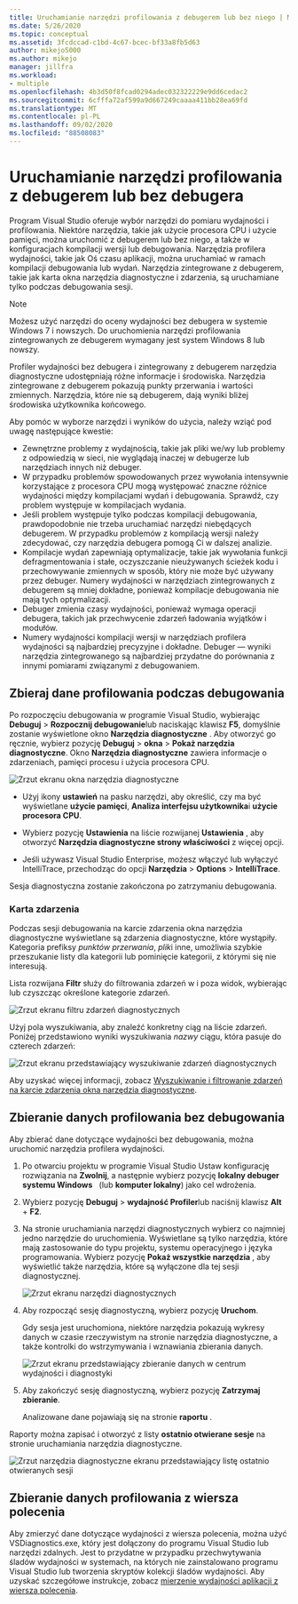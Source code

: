 ```yaml
---
title: Uruchamianie narzędzi profilowania z debugerem lub bez niego | Microsoft Docs
ms.date: 5/26/2020
ms.topic: conceptual
ms.assetid: 3fcdccad-c1bd-4c67-bcec-bf33a8fb5d63
author: mikejo5000
ms.author: mikejo
manager: jillfra
ms.workload:
- multiple
ms.openlocfilehash: 4b3d50f8fcad0294adec032322229e9dd6cedac2
ms.sourcegitcommit: 6cfffa72af599a9d667249caaaa411bb28ea69fd
ms.translationtype: MT
ms.contentlocale: pl-PL
ms.lasthandoff: 09/02/2020
ms.locfileid: "88508083"
---
```

# <a name="run-profiling-tools-with-or-without-the-debugger"></a>Uruchamianie narzędzi profilowania z debugerem lub bez debugera

Program Visual Studio oferuje wybór narzędzi do pomiaru wydajności i profilowania. Niektóre narzędzia, takie jak użycie procesora CPU i użycie pamięci, można uruchomić z debugerem lub bez niego, a także w konfiguracjach kompilacji wersji lub debugowania. Narzędzia profilera wydajności, takie jak Oś czasu aplikacji, można uruchamiać w ramach kompilacji debugowania lub wydań. Narzędzia zintegrowane z debugerem, takie jak karta okna narzędzia diagnostyczne i zdarzenia, są uruchamiane tylko podczas debugowania sesji.

>[!NOTE]
>Możesz użyć narzędzi do oceny wydajności bez debugera w systemie Windows 7 i nowszych. Do uruchomienia narzędzi profilowania zintegrowanych ze debugerem wymagany jest system Windows 8 lub nowszy.

Profiler wydajności bez debugera i zintegrowany z debugerem narzędzia diagnostyczne udostępniają różne informacje i środowiska. Narzędzia zintegrowane z debugerem pokazują punkty przerwania i wartości zmiennych. Narzędzia, które nie są debugerem, dają wyniki bliżej środowiska użytkownika końcowego.

Aby pomóc w wyborze narzędzi i wyników do użycia, należy wziąć pod uwagę następujące kwestie:

- Zewnętrzne problemy z wydajnością, takie jak pliki we/wy lub problemy z odpowiedzią w sieci, nie wyglądają inaczej w debugerze lub narzędziach innych niż debuger.
- W przypadku problemów spowodowanych przez wywołania intensywnie korzystające z procesora CPU mogą występować znaczne różnice wydajności między kompilacjami wydań i debugowania. Sprawdź, czy problem występuje w kompilacjach wydania.
- Jeśli problem występuje tylko podczas kompilacji debugowania, prawdopodobnie nie trzeba uruchamiać narzędzi niebędących debugerem. W przypadku problemów z kompilacją wersji należy zdecydować, czy narzędzia debugera pomogą Ci w dalszej analizie.
- Kompilacje wydań zapewniają optymalizacje, takie jak wywołania funkcji defragmentowania i stałe, oczyszczanie nieużywanych ścieżek kodu i przechowywanie zmiennych w sposób, który nie może być używany przez debuger. Numery wydajności w narzędziach zintegrowanych z debugerem są mniej dokładne, ponieważ kompilacje debugowania nie mają tych optymalizacji.
- Debuger zmienia czasy wydajności, ponieważ wymaga operacji debugera, takich jak przechwycenie zdarzeń ładowania wyjątków i modułów.
- Numery wydajności kompilacji wersji w narzędziach profilera wydajności są najbardziej precyzyjne i dokładne. Debuger — wyniki narzędzia zintegrowanego są najbardziej przydatne do porównania z innymi pomiarami związanymi z debugowaniem.

## <a name="collect-profiling-data-while-debugging"></a><a name="BKMK_Quick_start__Collect_diagnostic_data"></a> Zbieraj dane profilowania podczas debugowania

Po rozpoczęciu debugowania w programie Visual Studio, wybierając **Debuguj**  >  **Rozpocznij debugowanie**lub naciskając klawisz **F5**, domyślnie zostanie wyświetlone okno **Narzędzia diagnostyczne** . Aby otworzyć go ręcznie, wybierz pozycję **Debuguj**  >  **okna**  >  **Pokaż narzędzia diagnostyczne**. Okno **Narzędzia diagnostyczne** zawiera informacje o zdarzeniach, pamięci procesu i użycia procesora CPU.

![Zrzut ekranu okna narzędzia diagnostyczne](../profiling/media/diagnostictoolswindow.png " Okno Narzędzia diagnostyczne")

- Użyj ikony **ustawień** na pasku narzędzi, aby określić, czy ma być wyświetlane **użycie pamięci**, **Analiza interfejsu użytkownika**i **użycie procesora CPU**.

- Wybierz pozycję **Ustawienia** na liście rozwijanej **Ustawienia** , aby otworzyć **Narzędzia diagnostyczne strony właściwości** z więcej opcji.

- Jeśli używasz Visual Studio Enterprise, możesz włączyć lub wyłączyć IntelliTrace, przechodząc do opcji **Narzędzia**  >  **Options**  >  **IntelliTrace**.

Sesja diagnostyczna zostanie zakończona po zatrzymaniu debugowania.

### <a name="the-events-tab"></a>Karta zdarzenia

Podczas sesji debugowania na karcie zdarzenia okna narzędzia diagnostyczne wyświetlane są zdarzenia diagnostyczne, które wystąpiły. Kategoria prefiksy *punktów przerwania*, *plik*i inne, umożliwia szybkie przeszukanie listy dla kategorii lub pominięcie kategorii, z którymi się nie interesują.

Lista rozwijana **Filtr** służy do filtrowania zdarzeń w i poza widok, wybierając lub czyszcząc określone kategorie zdarzeń.

![Zrzut ekranu filtru zdarzeń diagnostycznych](../profiling/media/diagnosticeventfilter.png "Filtr zdarzeń diagnostycznych")

Użyj pola wyszukiwania, aby znaleźć konkretny ciąg na liście zdarzeń. Poniżej przedstawiono wyniki wyszukiwania *nazwy* ciągu, która pasuje do czterech zdarzeń:

![Zrzut ekranu przedstawiający wyszukiwanie zdarzeń diagnostycznych](../profiling/media/diagnosticseventsearch.png "Wyszukiwanie zdarzeń diagnostycznych")

Aby uzyskać więcej informacji, zobacz [Wyszukiwanie i filtrowanie zdarzeń na karcie zdarzenia okna narzędzia diagnostyczne](https://devblogs.microsoft.com/devops/searching-and-filtering-the-events-tab-of-the-diagnostic-tools-window/).

## <a name="collect-profiling-data-without-debugging"></a>Zbieranie danych profilowania bez debugowania

Aby zbierać dane dotyczące wydajności bez debugowania, można uruchomić narzędzia profilera wydajności.

1. Po otwarciu projektu w programie Visual Studio Ustaw konfigurację rozwiązania na **Zwolnij**, a następnie wybierz pozycję **lokalny debuger systemu Windows**   (lub **komputer lokalny**) jako cel wdrożenia.

1. Wybierz pozycję **Debuguj**  >  **wydajność Profiler**lub naciśnij klawisz **Alt** + **F2**.

1. Na stronie uruchamiania narzędzi diagnostycznych wybierz co najmniej jedno narzędzie do uruchomienia. Wyświetlane są tylko narzędzia, które mają zastosowanie do typu projektu, systemu operacyjnego i języka programowania. Wybierz pozycję **Pokaż wszystkie narzędzia** , aby wyświetlić także narzędzia, które są wyłączone dla tej sesji diagnostycznej.

   ![Zrzut ekranu narzędzi diagnostycznych](../profiling/media/diaghubsummarypage.png "DIAG_SelectTool")

1. Aby rozpocząć sesję diagnostyczną, wybierz pozycję **Uruchom**.

   Gdy sesja jest uruchomiona, niektóre narzędzia pokazują wykresy danych w czasie rzeczywistym na stronie narzędzia diagnostyczne, a także kontrolki do wstrzymywania i wznawiania zbierania danych.

    ![Zrzut ekranu przedstawiający zbieranie danych w centrum wydajności i diagnostyki](../profiling/media/diaghubcollectdata.png "Zbieranie danych przez centrum")

1. Aby zakończyć sesję diagnostyczną, wybierz pozycję **Zatrzymaj zbieranie**.

   Analizowane dane pojawiają się na stronie **raportu** .

Raporty można zapisać i otworzyć z listy **ostatnio otwierane sesje** na stronie uruchamiania narzędzia diagnostyczne.

![Zrzut narzędzia diagnostyczne ekranu przedstawiający listę ostatnio otwieranych sesji](../profiling/media/diaghubopenexistingdiagsession.png "PDHUB_OpenExistingDiagSession")

## <a name="collect-profiling-data-from-the-command-line"></a>Zbieranie danych profilowania z wiersza polecenia

Aby zmierzyć dane dotyczące wydajności z wiersza polecenia, można użyć VSDiagnostics.exe, który jest dołączony do programu Visual Studio lub narzędzi zdalnych. Jest to przydatne w przypadku przechwytywania śladów wydajności w systemach, na których nie zainstalowano programu Visual Studio lub tworzenia skryptów kolekcji śladów wydajności. Aby uzyskać szczegółowe instrukcje, zobacz [mierzenie wydajności aplikacji z wiersza polecenia](../profiling/profile-apps-from-command-line.md).